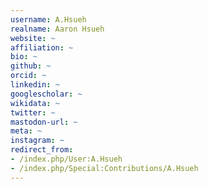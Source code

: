 ```yaml
---
username: A.Hsueh
realname: Aaron Hsueh
website: ~
affiliation: ~
bio: ~
github: ~
orcid: ~
linkedin: ~
googlescholar: ~
wikidata: ~
twitter: ~
mastodon-url: ~
meta: ~
instagram: ~
redirect_from:
- /index.php/User:A.Hsueh
- /index.php/Special:Contributions/A.Hsueh
---
```

